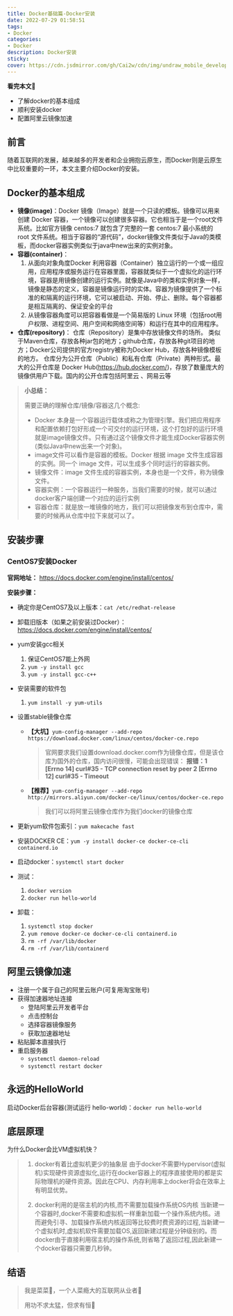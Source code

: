 ```yaml
---
title: Docker基础篇-Docker安装
date: 2022-07-29 01:58:51
tags:
- Docker
categories:
- Docker
description: Docker安装
sticky:
cover: https://cdn.jsdmirror.com/gh/Cai2w/cdn/img/undraw_mobile_development_8gyo.png
---
```


**看完本文📖**

* 了解docker的基本组成
* 顺利安装docker
* 配置阿里云镜像加速

## 前言

随着互联网的发展，越来越多的开发者和企业拥抱云原生，而Docker则是云原生中比较重要的一环，本文主要介绍Docker的安装。

## Docker的基本组成

* **镜像(image)**：Docker 镜像（Image）就是一个只读的模板。镜像可以用来创建 Docker 容器，一个镜像可以创建很多容器。它也相当于是一个root文件系统。比如官方镜像 centos:7 就包含了完整的一套 centos:7 最小系统的 root 文件系统。相当于容器的“源代码”，docker镜像文件类似于Java的类模板，而docker容器实例类似于java中new出来的实例对象。  
* **容器(container)**：
  1. 从面向对象角度Docker 利用容器（Container）独立运行的一个或一组应用，应用程序或服务运行在容器里面，容器就类似于一个虚拟化的运行环境，容器是用镜像创建的运行实例。就像是Java中的类和实例对象一样，镜像是静态的定义，容器是镜像运行时的实体。容器为镜像提供了一个标准的和隔离的运行环境，它可以被启动、开始、停止、删除。每个容器都是相互隔离的、保证安全的平台 
  2. 从镜像容器角度可以把容器看做是一个简易版的 Linux 环境（包括root用户权限、进程空间、用户空间和网络空间等）和运行在其中的应用程序。
* **仓库(repository)**： 仓库（Repository）是集中存放镜像文件的场所。 类似于Maven仓库，存放各种jar包的地方；github仓库，存放各种git项目的地方；Docker公司提供的官方registry被称为Docker Hub，存放各种镜像模板的地方。 仓库分为公开仓库（Public）和私有仓库（Private）两种形式。最大的公开仓库是 Docker Hub(https://hub.docker.com/)，存放了数量庞大的镜像供用户下载。国内的公开仓库包括阿里云 、网易云等

> **小总结：**
>
> 需要正确的理解仓库/镜像/容器这几个概念:
>
> - Docker 本身是一个容器运行载体或称之为管理引擎。我们把应用程序和配置依赖打包好形成一个可交付的运行环境，这个打包好的运行环境就是image镜像文件。只有通过这个镜像文件才能生成Docker容器实例(类似Java中new出来一个对象)。 
> - image文件可以看作是容器的模板。Docker 根据 image 文件生成容器的实例。同一个 image 文件，可以生成多个同时运行的容器实例。
> -  镜像文件：image 文件生成的容器实例，本身也是一个文件，称为镜像文件。
> - 容器实例：一个容器运行一种服务，当我们需要的时候，就可以通过docker客户端创建一个对应的运行实例
> - 容器仓库：就是放一堆镜像的地方，我们可以把镜像发布到仓库中，需要的时候再从仓库中拉下来就可以了。

## 安装步骤

### CentOS7安装Docker

**官网地址：** https://docs.docker.com/engine/install/centos/

**安装步骤：**

- 确定你是CentOS7及以上版本：`cat /etc/redhat-release`

- 卸载旧版本（如果之前安装过Docker）： https://docs.docker.com/engine/install/centos/ 

- yum安装gcc相关

  1. 保证CentOS7能上外网

  <img src="https://cdn.jsdmirror.com/gh/Cai2w/cdn/img/image-20220729022533542.png" alt="" style="zoom: 80%;" />

  2. `yum -y install gcc`
  3. `yum -y install gcc-c++`

- 安装需要的软件包

  1. `yum install -y yum-utils`

- 设置stable镜像仓库

  * **【大坑】**`yum-config-manager --add-repo https://download.docker.com/linux/centos/docker-ce.repo`

    > 官网要求我们设置download.docker.com作为镜像仓库，但是该仓库为国外的仓库，国内访问很慢，可能会出现错误： **报错：1  [Errno 14] curl#35 - TCP connection reset by peer 2  [Errno 12] curl#35 - Timeout**

  * **【推荐】**`yum-config-manager --add-repo http://mirrors.aliyun.com/docker-ce/linux/centos/docker-ce.repo`

    > 我们可以将阿里云镜像仓库作为我们docker的镜像仓库

- 更新yum软件包索引：`yum makecache fast`

- 安装DOCKER CE：`yum -y install docker-ce docker-ce-cli containerd.io`

- 启动docker：`systemctl start docker`

- 测试：

  1. `docker version`
  2. `docker run hello-world`

- 卸载：

  1. `systemctl stop docker` 
  2. `yum remove docker-ce docker-ce-cli containerd.io`
  3. `rm -rf /var/lib/docker`
  4. `rm -rf /var/lib/containerd`

## 阿里云镜像加速

* 注册一个属于自己的阿里云账户(可复用淘宝账号)
* 获得加速器地址连接
  * 登陆阿里云开发者平台
  * 点击控制台
  * 选择容器镜像服务
  * 获取加速器地址
* 粘贴脚本直接执行
* 重启服务器
  * `systemctl daemon-reload`
  * `systemctl restart docker`

## 永远的HelloWorld

启动Docker后台容器(测试运行 hello-world)：`docker run hello-world`

## 底层原理

为什么Docker会比VM虚拟机快？

> 1. docker有着比虚拟机更少的抽象层  由于docker不需要Hypervisor(虚拟机)实现硬件资源虚拟化,运行在docker容器上的程序直接使用的都是实际物理机的硬件资源。因此在CPU、内存利用率上docker将会在效率上有明显优势。
>
> 2. docker利用的是宿主机的内核,而不需要加载操作系统OS内核  当新建一个容器时,docker不需要和虚拟机一样重新加载一个操作系统内核。进而避免引寻、加载操作系统内核返回等比较费时费资源的过程,当新建一个虚拟机时,虚拟机软件需要加载OS,返回新建过程是分钟级别的。而docker由于直接利用宿主机的操作系统,则省略了返回过程,因此新建一个docker容器只需要几秒钟。  

## 结语

> 我是菜菜🥬，一个人菜瘾大的互联网从业者🎉
>
> 用功不求太猛，但求有恒🎈